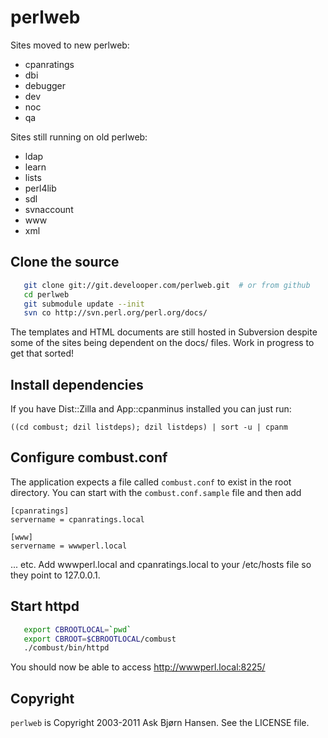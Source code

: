 # perlweb

Sites moved to new perlweb:

- cpanratings
- dbi
- debugger
- dev
- noc
- qa

Sites still running on old perlweb:

- ldap
- learn
- lists
- perl4lib
- sdl
- svnaccount
- www
- xml


## Clone the source

```sh
   git clone git://git.develooper.com/perlweb.git  # or from github
   cd perlweb
   git submodule update --init
   svn co http://svn.perl.org/perl.org/docs/ 
```

The templates and HTML documents are still hosted in Subversion
despite some of the sites being dependent on the docs/ files. Work in
progress to get that sorted!

## Install dependencies

If you have Dist::Zilla and App::cpanminus installed you can just run:

   `((cd combust; dzil listdeps); dzil listdeps) | sort -u | cpanm`

## Configure combust.conf

The application expects a file called `combust.conf` to exist in the
root directory.  You can start with the `combust.conf.sample` file and
then add

```
[cpanratings]
servername = cpanratings.local

[www]
servername = wwwperl.local

```

... etc.  Add wwwperl.local and cpanratings.local to your /etc/hosts
file so they point to 127.0.0.1.


## Start httpd

```sh
   export CBROOTLOCAL=`pwd`
   export CBROOT=$CBROOTLOCAL/combust
   ./combust/bin/httpd
```

You should now be able to access http://wwwperl.local:8225/


## Copyright

`perlweb` is Copyright 2003-2011 Ask Bjørn Hansen.  See the LICENSE file.

